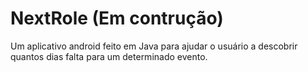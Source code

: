 # NextRole (Em contrução)
Um aplicativo android feito em Java para ajudar o usuário a descobrir quantos dias falta para um determinado evento.
